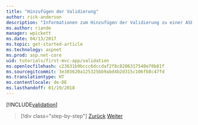 ```yaml
---
title: "Hinzufügen der Validierung"
author: rick-anderson
description: "Informationen zum Hinzufügen der Validierung zu einer ASP.NET Core-App"
ms.author: riande
manager: wpickett
ms.date: 04/13/2017
ms.topic: get-started-article
ms.technology: aspnet
ms.prod: asp.net-core
uid: tutorials/first-mvc-app/validation
ms.openlocfilehash: c23631b9bccc6dccdaf2f8c8206317540e70b81f
ms.sourcegitcommit: 3e303620a125325bb9abd4b2d315c106fb8c47fd
ms.translationtype: HT
ms.contentlocale: de-DE
ms.lasthandoff: 01/19/2018
---
```

[!INCLUDE[validation](../../includes/mvc-intro/validation.md)]

>[!div class="step-by-step"]
[Zurück](new-field.md)
[Weiter](details.md)  
